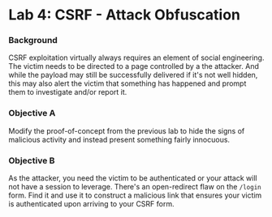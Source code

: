 # Lab 4: CSRF - Attack Obfuscation

### Background

CSRF exploitation virtually always requires an element of social engineering. The victim needs to be directed to a page controlled by a the attacker. And while the payload may still be successfully delivered if it's not well hidden, this may also alert the victim that something has happened and prompt them to investigate and/or report it.



### Objective A

Modify the proof-of-concept from the previous lab to hide the signs of malicious activity and instead present something fairly innocuous.



### Objective B

As the attacker, you need the victim to be authenticated or your attack will not have a session to leverage. There's an open-redirect flaw on the `/login` form. Find it and use it to construct a malicious link that ensures your victim is authenticated upon arriving to your CSRF form.
